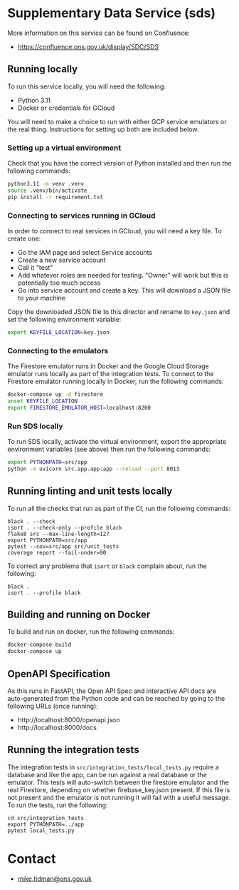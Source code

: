 # Supplementary Data Service (sds)

More information on this service can be found on Confluence:

* https://confluence.ons.gov.uk/display/SDC/SDS

## Running locally

To run this service locally, you will need the following:

* Python 3.11
* Docker or credentials for GCloud

You will need to make a choice to run with either GCP service emulators or the real thing.
Instructions for setting up both are included below.

### Setting up a virtual environment

Check that you have the correct version of Python installed and then run the following commands:

```bash
python3.11 -m venv .venv
source .venv/bin/activate
pip install -r requirement.txt
```

### Connecting to services running in GCloud

In order to connect to real services in GCloud, you will need a key file. To create one:

* Go the IAM page and select Service accounts
* Create a new service account
* Call it "test"
* Add whatever roles are needed for testing. "Owner" will work but this is potentially too much access
* Go into service account and create a key. This will download a JSON file to your machine
 
Copy the downloaded JSON file to this director and rename to `key.json` and set the following environment variable:

```bash
export KEYFILE_LOCATION=key.json
```

### Connecting to the emulators

The Firestore emulator runs in Docker and the Google Cloud Storage emulator runs locally as part of the integration
tests. To connect to the Firestore emulator running locally in Docker, run the following commands:


```bash
docker-compose up -d firestore
unset KEYFILE_LOCATION
export FIRESTORE_EMULATOR_HOST=localhost:8200
```

### Run SDS locally

To run SDS locally, activate the virtual environment, export the appropriate environment variables (see above)
then run the following commands:

```bash
export PYTHONPATH=src/app
python -m uvicorn src.app.app:app --reload --port 8013
```

## Running linting and unit tests locally

To run all the checks that run as part of the CI, run the following commands:

```
black . --check
isort . --check-only --profile black
flake8 src --max-line-length=127
export PYTHONPATH=src/app
pytest --cov=src/app src/unit_tests
coverage report --fail-under=90
```

To correct any problems that `isort` or `black` complain about, run the following:

```
black .
isort . --profile black
```

## Building and running on Docker

To build and run on docker, run the following commands:

```bash
docker-compose build
docker-compose up
```

## OpenAPI Specification

As this runs in FastAPI, the Open API Spec and interactive API docs are auto-generated from the Python code and
can be reached by going to the following URLs (once running):

* http://localhost:8000/openapi.json
* http://localhost:8000/docs

## Running the integration tests

The integration tests in `src/integration_tests/local_tests.py` require a database and like the app, can be run
against a real database or the emulator. This tests will auto-switch between the firestore emulator
and the real Firestore, depending on whether firebase_key.json present. If this file is not present and the emulator
is not running it will fail with a useful message. To run the tests, run the following:

```
cd src/integration_tests
export PYTHONPATH=../app
pytest local_tests.py
```

# Contact

* mike.tidman@ons.gov.uk
